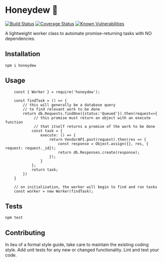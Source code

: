 # Honeydew 🍈

[![Build Status](https://travis-ci.org/nosleepnotever/honeydew.svg?branch=master)](https://travis-ci.org/nosleepnotever/honeydew) [![Coverage Status](https://coveralls.io/repos/github/nosleepnotever/honeydew/badge.svg?branch=master)](https://coveralls.io/github/nosleepnotever/honeydew?branch=master) [![Known Vulnerabilities](https://snyk.io/test/github/nosleepnotever/honeydew/badge.svg?targetFile=package.json)](https://snyk.io/test/github/nosleepnotever/honeydew?targetFile=package.json)

A lightweight worker class to automate promise-returning tasks with NO dependencies.

## Installation

`npm i honeydew`

## Usage

```
    const { Worker } = require('honeydew');

    const findTask = () => {
        // this will generally be a database query
        // to find relevant work to be done
        return db.Requests.findOne({status:'Queued'}).then(request=>{
             // this promise must return an object with an execute function
             // that itself returns a promise of the work to be done
            const task = {
                execute: () => {  
                    return VendorAPI.post(request).then(res => {
                        const response = Object.assign({}, res, { request: request._id});
                        return db.Responses.create(response);
                    });
                }
            };
            return task;
        })
    }

    // on initialization, the worker will begin to find and run tasks
    const worker = new Worker(findTask);
```

## Tests

`npm test`

## Contributing

In lieu of a formal style guide, take care to maintain the existing coding style. Add unit tests for any new or changed functionality. Lint and test your code.
